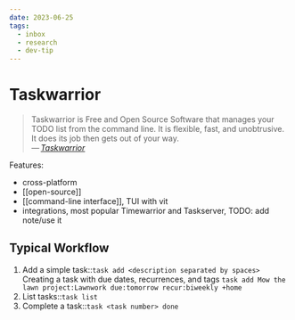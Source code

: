 ```yaml
---
date: 2023-06-25
tags:
  - inbox
  - research
  - dev-tip
---
```


# Taskwarrior

> Taskwarrior is Free and Open Source Software that manages your TODO list from
> the command line. It is flexible, fast, and unobtrusive. It does its job then
> gets out of your way.\
> —&thinsp;<cite>[Taskwarrior](https://taskwarrior.org/)</cite>

Features:
- cross-platform
- [[open-source]]
- [[command-line interface]], TUI with vit
- integrations, most popular Timewarrior and Taskserver, TODO: add note/use it

## Typical Workflow

1. Add a simple task::`task add <description separated by spaces>`
   Creating a task with due dates, recurrences, and tags
   `task add Mow the lawn project:Lawnwork due:tomorrow recur:biweekly +home`
3. List tasks::`task list`
4. Complete a task::`task <task number> done`
